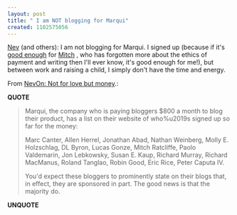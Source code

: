 ```yaml
---
layout: post
title: " I am NOT blogging for Marqui"
created: 1102575056
---
```

<p><a href="http://nevon.typepad.com/nevon/2004/12/not_for_love_bu.html">Nev</a> (and others): I am not blogging for Marqui.  I signed up (because if it's <a href="http://www.ratcliffeblog.com/archives/000251.html">good enough</a> for <a href="http://www.ratcliffeblog.com/">Mitch</a> , who has forgotten more about the ethics of payment and writing then I'll ever know,  it's good enough for me!), but between work and raising a child, I simply don't have the time and energy.</p>

<p>From <a href="http://nevon.typepad.com/nevon/2004/12/not_for_love_bu.html">NevOn: Not for love but money</a>.:</p>
<p><b>QUOTE</b></p><blockquote><p>Marqui, the company who is paying bloggers $800 a month to blog their product, has a list on their website of who%u2019s signed up so far for the money:
</p><p></p>
<p>Marc Canter, Allen Herrel, Jonathan Abad, Nathan Weinberg, Molly E. Holzschlag, DL Byron, Lucas Gonze, Mitch Ratcliffe, Paolo Valdemarin, Jon Lebkowsky, Susan E. Kaup, Richard Murray, Richard MacManus, Roland Tanglao, Robin Good, Eric Rice, Peter Caputa IV.</p>
<p>
You'd expect these bloggers to prominently state on their blogs that, in effect, they are sponsored in part. The good news is that the majority do.</p></blockquote><p><b>UNQUOTE</b></p>



